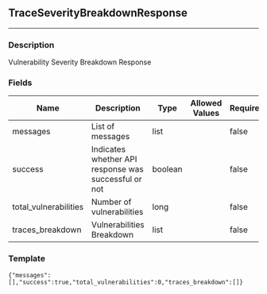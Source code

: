 ## TraceSeverityBreakdownResponse
---
### Description
Vulnerability Severity Breakdown Response
### Fields
| Name | Description | Type | Allowed Values | Required |
| ---- | ----------- | ---- | -------------- | -------- |
| messages | List of messages | list |  | false |
| success | Indicates whether API response was successful or not | boolean |  | false |
| total_vulnerabilities | Number of vulnerabilities | long |  | false |
| traces_breakdown | Vulnerabilities Breakdown | list |  | false |
### Template
```
{"messages":[],"success":true,"total_vulnerabilities":0,"traces_breakdown":[]}
```
